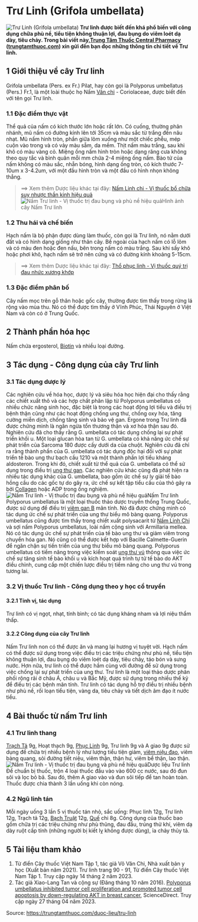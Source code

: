 # Trư Linh (Grifola umbellata)

![Trư Linh \(Grifola umbellata\)](https://trungtamthuoc.com/images/others/nam-tru-linh-1-7027.jpg)
**Trư linh được biết đến khá phổ biến với công dụng chữa phù nề, tiểu tiện không thuận lợi, đau bụng do viêm loét dạ dày, tiêu chảy. Trong bài viết này,[Trung Tâm Thuốc Central Pharmacy](https://trungtamthuoc.com/ "Trung Tâm Thuốc Central Pharmacy") ([trungtamthuoc.com](https://trungtamthuoc.com/ "trungtamthuoc.com")) xin gửi đến bạn đọc những thông tin chi tiết về Trư linh.**
##  1 Giới thiệu về cây Trư linh
Grifola umbellata (Pers. ex Fr.) Pilat, hay còn gọi là Polyporus umbellatus (Pers.) Fr.1, là một loài thuộc họ Nấm [Vân chi](https://trungtamthuoc.com/hoat-chat/van-chi "Vân chi") - Coriolaceae, được biết đến với tên gọi Trư linh.
### 1.1 Đặc điểm thực vật
Thể quả của nấm có kích thước lớn hoặc rất lớn. Có cuống, thường phân nhánh, mũ nấm có đường kính lên tới 35cm và màu sắc từ trắng đến nâu nhạt. Mũ nấm hình tròn, phần giữa lõm xuống như một chiếc phễu, mép cuộn vào trong và có vảy màu sẫm, da mềm. Thịt nấm màu trắng, sau khi khô có màu vàng cỏ. Miệng ống nấm hình tròn hoặc dạng răng cưa không theo quy tắc và bình quân mỗi mm chứa 2-4 miệng ống nấm. Bào tử của nấm không có màu sắc, nhẵn bóng, hình dạng ống tròn, có kích thước 7-10um x 3-4.2um, với một đầu hình tròn và một đầu có hình nhọn không thẳng.
> ==> Xem thêm Dược liệu khác tại đây: [Nấm Linh chi - Vị thuốc bổ chữa suy nhược thần kinh hiệu quả](https://trungtamthuoc.com/duoc-lieu/linh-chi)
![Nấm Trư linh - Vị thuốc trị đau bụng và phù nề hiệu quả](https://trungtamthuoc.com/images/item/nam-tru-linh-2.jpg)Hình ảnh cây Nấm Trư linh
### 1.2 Thu hái và chế biến
Hạch nấm là bộ phận được dùng làm thuốc, còn gọi là Trư linh, nó nằm dưới đất và có hình dạng giống như thân cây. Bề ngoài của hạch nấm có lỗ lõm và có màu đen hoặc đen nấu, bên trong nấm có màu trắng. Sau khi sấy khô hoặc phơi khô, hạch nấm sẽ trở nên cứng và có đường kính khoảng 5-15cm.
> ==> Xem thêm Dược liệu khác tại đây: [Thổ phục linh - Vị thuốc quý trị đau nhức xương khớp](https://trungtamthuoc.com/duoc-lieu/tho-phuc-linh)
### 1.3 Đặc điểm phân bố
Cây nấm mọc trên gỗ thân hoặc gốc cây, thường được tìm thấy trong rừng lá rộng vào mùa thu. Nó có thể được tìm thấy ở Vĩnh Phúc, Thái Nguyên ở Việt Nam và còn có ở Trung Quốc.
##  2 Thành phần hóa học
Nấm chứa ergosterol, [Biotin](https://trungtamthuoc.com/hoat-chat/biotin "Biotin") và nhiều loại đường.
##  3 Tác dụng - Công dụng của cây Trư linh
### 3.1 Tác dụng dược lý 
Các nghiên cứu về hóa học, dược lý và siêu hóa học hiện đại cho thấy rằng các chiết xuất thô và các hợp chất phân lập từ Polyporus umbellatus có nhiều chức năng sinh học, đặc biệt là trong các hoạt động lợi tiểu và điều trị bệnh thận cũng như các hoạt động chống ung thư, chống oxy hóa, tăng cường miễn dịch, chống tăng sinh và bảo vệ gan.
Ergone trong Trư linh đã được chứng minh là ngăn ngừa tổn thương thận và xơ hóa thận sau đó.
Nghiên cứu đã cho thấy rằng G. umbellata có tác dụng chống lại sự phát triển khối u. Một loại glucan hòa tan từ G. umbellata có khả năng ức chế sự phát triển của Sarcoma 180 được cấy dưới da của chuột. Nghiên cứu đã chỉ ra rằng thành phần của G. umbellata có tác dụng độc hại đối với sự phát triển tế bào ung thư bạch cầu 1210 và một thành phần lợi tiểu kháng aldosteron. Trong khi đó, chiết xuất từ thể quả của G. umbellata có thể sử dụng trong điều trị [ung thư gan](https://trungtamthuoc.com/bai-viet/ung-thu-gan "ung thư gan"). Các nghiên cứu khác cũng đã phát hiện ra nhiều tác dụng khác của G. umbellata, bao gồm ức chế sự ly giải tế bào hồng cầu do các gốc tự do gây ra, ức chế sự kết tập tiểu cầu của thỏ gây ra bởi [Collagen](https://trungtamthuoc.com/hoat-chat/collagen "Collagen") hoặc ADP trong ống nghiệm.
![Nấm Trư linh - Vị thuốc trị đau bụng và phù nề hiệu quả](https://trungtamthuoc.com/images/item/nam-tru-linh-3.jpg)Nấm Trư linh
Polyporus umbellatus là một loại thuốc thảo dược truyền thống Trung Quốc, được sử dụng để điều trị [viêm gan B](https://trungtamthuoc.com/bai-viet/viem-gan-vi-rut-b "viêm gan B") mãn tính. Nó đã được chứng minh có tác dụng ức chế sự phát triển của ung thư biểu mô bàng quang. Polyporus umbellatus cũng được tìm thấy trong chiết xuất polysacarit từ [Nấm Linh Chi](https://trungtamthuoc.com/hoat-chat/nam-linh-chi "Nấm Linh Chi") và sợi nấm Polyporus umbellatus, loài nấm cộng sinh với Armillaria mellea. Nó có tác dụng ức chế sự phát triển của tế bào ung thư và giảm viêm trong chuyển hóa gan. Nó cũng có thể được kết hợp với Bacille Calmette-Guerin để ngăn chặn sự tiến triển của ung thư biểu mô bàng quang. Polyporus umbellatus có tiềm năng trong việc kiểm soát [ung thư vú](https://trungtamthuoc.com/bai-viet/ung-thu-vu "ung thư vú") thông qua việc ức chế sự tăng sinh tế bào khối u và kích hoạt quá trình tự tử tế bào do AKT điều chỉnh, cung cấp một chiến lược điều trị tiềm năng cho ung thư vú trong tương lai.
### 3.2 Vị thuốc Trư linh - Công dụng theo y học cổ truyền
#### 3.2.1 Tính vị, tác dụng
Trư linh có vị ngọt, nhạt, tính bình; có tác dụng kháng nham và lợi niệu thẩm thấp. 
#### 3.2.2 Công dụng của cây Trư linh
Nấm Trư linh non có thể được ăn và mang lại hương vị tuyệt vời. Hạch nấm có thể được sử dụng trong việc điều trị các triệu chứng như phù nề, tiểu tiện không thuận lợi, đau bụng do viêm loét dạ dày, tiêu chảy, táo bón và sưng nước. Hơn nữa, trư linh có thể được hầm cùng với đường để sử dụng trong việc chống lại sự phát triển của ung thư.
Trư linh là một loại thảo dược phân phối rộng rãi ở châu Á, châu u và Bắc Mỹ, được sử dụng trong nhiều thế kỷ để điều trị các bệnh mãn tính. Trư linh có tác dụng hỗ trợ điều trị nhiều bệnh như phù nề, rối loạn tiểu tiện, vàng da, tiêu chảy và tiết dịch âm đạo ít nước tiểu.
##  4 Bài thuốc từ nấm Trư linh
### 4.1 Trư linh thang
[Trạch Tả](https://trungtamthuoc.com/hoat-chat/trach-ta "Trạch Tả") 9g, Hoạt thạch 9g, [Phục Linh](https://trungtamthuoc.com/hoat-chat/phuc-linh "Phục Linh") 9g, Trư linh 9g và A giao 9g được sử dụng để chữa trị nhiều bệnh lý như lượng tiểu tiện giảm, [viêm niệu đạo](https://trungtamthuoc.com/bai-viet/viem-nieu-dao-bieu-hien-va-nguyen-nhan-gay-benh "viêm niệu đạo"), viêm bàng quang, sỏi đường tiết niệu, viêm thận, thận hư, viêm bể thận, lao thận.
![Nấm Trư linh - Vị thuốc trị đau bụng và phù nề hiệu quả](https://trungtamthuoc.com/images/item/nam-tru-linh-4.jpg)Dược liệu Trư linh
Để chuẩn bị thuốc, trộn 4 loại thuốc đầu vào vào 600 cc nước, sau đó đun sôi và lọc bỏ bã. Sau đó, thêm A giao vào và đun sôi tiếp để tan hoàn toàn. Thuốc được chia thành 3 lần uống khi còn nóng. 
### 4.2 Ngũ linh tán
Mỗi ngày uống 3 lần 5 vị thuốc tán nhỏ, sắc uống: Phục linh 12g, Trư linh 12g, Trạch tả 12g, [Bạch Truật](https://trungtamthuoc.com/duoc-lieu/bach-truat-46 "Bạch Truật") 12g, [Quế](https://trungtamthuoc.com/hoat-chat/que "Quế") chi 8g. Công dụng của thuốc bao gồm chữa trị các triệu chứng như phù thũng, đau đầu, trúng thử khí, viêm dạ dày ruột cấp tính (những người bị kiết lỵ không được dùng), ỉa chảy thủy tả.
##  5 Tài liệu tham khảo
  1. Từ điển Cây thuốc Việt Nam Tập 1, tác giả Võ Văn Chi, Nhà xuất bản y học (Xuất bản năm 2021). Trư linh trang 90 - 91, Từ điển Cây thuốc Việt Nam Tập 1. Truy cập ngày 14 tháng 2 năm 2023.
  2. Tác giả Xiao-Lang Tan và cộng sự (Đăng tháng 10 năm 2016). [Polyporus umbellatus inhibited tumor cell proliferation and promoted tumor cell apoptosis by down-regulating AKT in breast cancer](https://www.sciencedirect.com/science/article/abs/pii/S075333221630748X?via%3Dihub), ScienceDirect. Truy cập ngày 27 tháng 04 năm 2023.




Source: https://trungtamthuoc.com/duoc-lieu/tru-linh